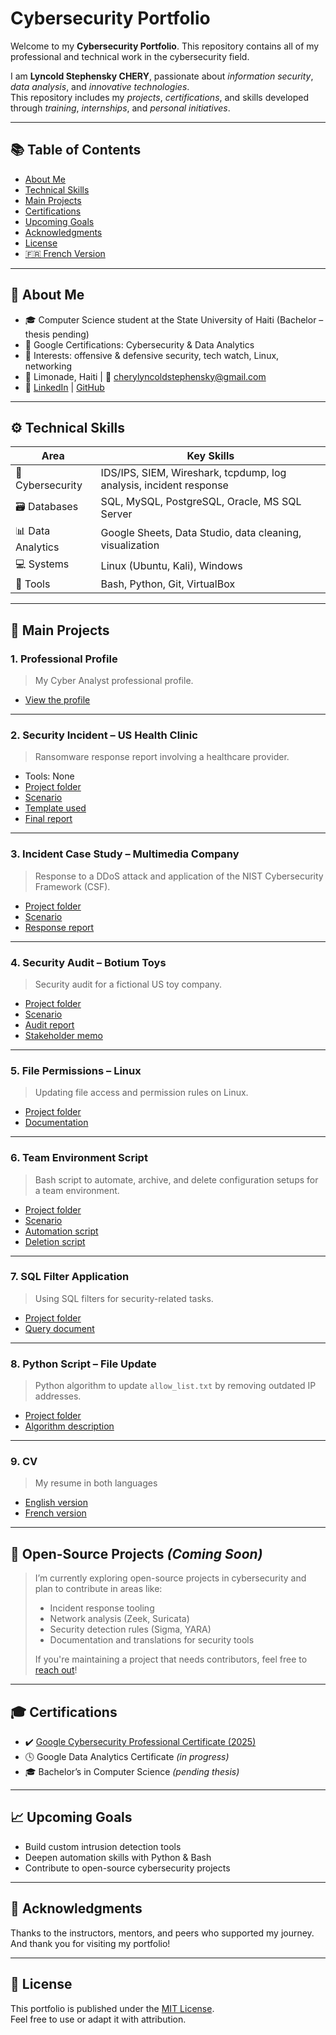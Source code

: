 # Cybersecurity Portfolio

Welcome to my **Cybersecurity Portfolio**. This repository contains all of my professional and technical work in the cybersecurity field.

I am **Lyncold Stephensky CHERY**, passionate about _information security_, _data analysis_, and _innovative technologies_.  
This repository includes my _projects_, _certifications_, and skills developed through _training_, _internships_, and _personal initiatives_.

---

## 📚 Table of Contents

- [About Me](#about-me)
- [Technical Skills](#technical-skills)
- [Main Projects](#main-projects)
- [Certifications](#certifications)
- [Upcoming Goals](#upcoming-goals)
- [Acknowledgments](#acknowledgments)
- [License](#license)
- [🇫🇷 French Version](../French_version/README_fr.md)

---

## 👤 About Me

- 🎓 Computer Science student at the State University of Haiti (Bachelor – thesis pending)
- 📂 Google Certifications: Cybersecurity & Data Analytics
- 🧠 Interests: offensive & defensive security, tech watch, Linux, networking
- 📍 Limonade, Haiti | 📧 cherylyncoldstephensky@gmail.com  
- 🔗 [LinkedIn](https://www.linkedin.com/in/lyncold-stephensky-chery) | [GitHub](https://github.com/Lync97)

---

## ⚙️ Technical Skills

| Area             | Key Skills |
|------------------|------------|
| 🔐 Cybersecurity  | IDS/IPS, SIEM, Wireshark, tcpdump, log analysis, incident response |
| 🗃️ Databases      | SQL, MySQL, PostgreSQL, Oracle, MS SQL Server |
| 📊 Data Analytics | Google Sheets, Data Studio, data cleaning, visualization |
| 💻 Systems        | Linux (Ubuntu, Kali), Windows |
| 🧪 Tools          | Bash, Python, Git, VirtualBox |

---

## 📁 Main Projects

### 1. Professional Profile
> My Cyber Analyst professional profile.

- [View the profile](./profil-professionnel/Profile_profesionnel-Lyncold_Stephensky_CHERY.pdf)

---

### 2. Security Incident – US Health Clinic
> Ransomware response report involving a healthcare provider.

- Tools: None  
- [Project folder](../English_version/gestion_incident/%20Ransomware_Incident_Clinic_US_2025/)
- [Scenario](../English_version/gestion_incident/%20Ransomware_Incident_Clinic_US_2025/Incident_Scenario.pdf)
- [Template used](../English_version/gestion_incident/%20Ransomware_Incident_Clinic_US_2025/Incident_Log_Template.pdf)
- [Final report](../English_version/gestion_incident/%20Ransomware_Incident_Clinic_US_2025/Incident_Response_Report.pdf)

---

### 3. Incident Case Study – Multimedia Company
> Response to a DDoS attack and application of the NIST Cybersecurity Framework (CSF).

- [Project folder](../English_version/gestion_incident/the_incident_case_study_of_a_enterprise_multimedia/)
- [Scenario](../English_version/gestion_incident/the_incident_case_study_of_a_enterprise_multimedia/cyber_security_incident_scenario.pdf)
- [Response report](../English_version/gestion_incident/the_incident_case_study_of_a_enterprise_multimedia/cyber_security_incident_response.pdf)

---

### 4. Security Audit – Botium Toys
> Security audit for a fictional US toy company.

- [Project folder](../English_version/Audit/Botium_Toys/)
- [Scenario](../English_version/Audit/Botium_Toys/Botium-toys_scenario.md)
- [Audit report](../English_version/Audit/Botium_Toys/Botium_Toys_cybersecurity_audit_fictive_company.pdf)
- [Stakeholder memo](../English_version/Audit/Botium_Toys/Botium_Toys_memo_for_stakeholders.pdf)

---

### 5. File Permissions – Linux
> Updating file access and permission rules on Linux.

- [Project folder](../English_version/linux_and_sql/linux/)
- [Documentation](../English_version/linux_and_sql/linux/relative_autorization_of_files_on_linux.pdf)

---

### 6. Team Environment Script
> Bash script to automate, archive, and delete configuration setups for a team environment.

- [Project folder](../English_version/linux_and_sql/linux/Project_Initializer/)
- [Scenario](../English_version/linux_and_sql/linux/Project_Initializer/README.md)
- [Automation script](../English_version/linux_and_sql/linux/Project_Initializer/project_initializer.sh)
- [Deletion script](../English_version/linux_and_sql/linux/Project_Initializer/remove_project_initializer.sh)

---

### 7. SQL Filter Application
> Using SQL filters for security-related tasks.

- [Project folder](../English_version/linux_and_sql/sql/)
- [Query document](../English_version/linux_and_sql/sql/apply_sql_filters.pdf)

---

### 8. Python Script – File Update
> Python algorithm to update `allow_list.txt` by removing outdated IP addresses.

- [Project folder](../English_version/python/)
- [Algorithm description](../English_version/python/update_a_python_file_with_an_algorithm.pdf)

---

### 9. CV
> My resume in both languages

- [English version](../cv/cv_en.pdf)
- [French version](../cv/cv_fr.pdf)

---

## 📂 Open-Source Projects *(Coming Soon)*

> I’m currently exploring open-source projects in cybersecurity and plan to contribute in areas like:
>
> - Incident response tooling
> - Network analysis (Zeek, Suricata)
> - Security detection rules (Sigma, YARA)
> - Documentation and translations for security tools
>
> If you're maintaining a project that needs contributors, feel free to [reach out](mailto:cherylyncoldstephensky@gmail.com)!

---

## 🎓 Certifications

- ✔️ [Google Cybersecurity Professional Certificate (2025)](https://www.credly.com/badges/3d6c1eb5-7afb-4141-a447-eccecd228f99)  
- 🕓 Google Data Analytics Certificate *(in progress)*  
- 🎓 Bachelor’s in Computer Science *(pending thesis)*

---

## 📈 Upcoming Goals

- Build custom intrusion detection tools  
- Deepen automation skills with Python & Bash  
- Contribute to open-source cybersecurity projects

---

## 🙏 Acknowledgments

Thanks to the instructors, mentors, and peers who supported my journey.  
And thank you for visiting my portfolio!

---

## 📄 License

This portfolio is published under the [MIT License](../LICENSE).  
Feel free to use or adapt it with attribution.
